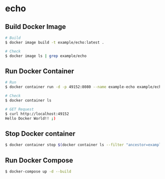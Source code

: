 # echo

## Build Docker Image

```bash
# Build
$ docker image build -t example/echo:latest .

# Check
$ docker image ls | grep example/echo
```

## Run Docker Container

```bash
# Run
$ docker container run -d -p 49152:8080 --name example-echo example/echo:latest

# Check
$ docker container ls

# GET Request
$ curl http://localhost:49152
Hello Docker World!! ;)
```

## Stop Docker container

```bash
$ docker container stop $(docker container ls --filter "ancestor=example/echo" -q)
```

## Run Docker Compose

```bash
$ docker-compose up -d --build
```
